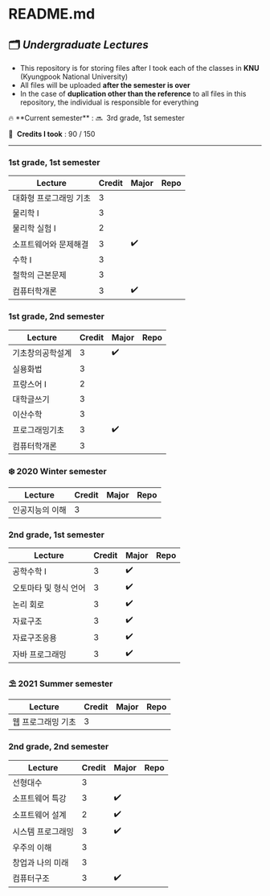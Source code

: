 # README.md

## 🗂 *Undergraduate Lectures*

- This repository is for storing files after I took each of the classes in **KNU** (Kyungpook National University)
- All files will be uploaded **after the semester is over**
- In the case of **duplication other than the reference** to all files in this repository, the individual is responsible for everything

<aside>
🔥 **Current semester** : 🔜  3rd grade, 1st semester

</aside>

👣  **Credits I took** : 90 / 150

---

### 1st grade, 1st semester

| Lecture | Credit | Major | Repo |
| --- | --- | --- | --- |
| 대화형 프로그래밍 기초 | 3 |  |  |
| 물리학 I | 3 |  |  |
| 물리학 실험 I | 2 |  |  |
| 소프트웨어와 문제해결 | 3 | ✔️ |  |
| 수학 I | 3 |  |  |
| 철학의 근본문제 | 3 |  |  |
| 컴퓨터학개론 | 3 | ✔️ |  |

### 1st grade, 2nd semester

| Lecture | Credit | Major | Repo |
| --- | --- | --- | --- |
| 기초창의공학설계 | 3 | ✔️ |  |
| 실용화법 | 3 |  |  |
| 프랑스어 I | 2 |  |  |
| 대학글쓰기 | 3 |  |  |
| 이산수학 | 3 |  |  |
| 프로그래밍기초 | 3 | ✔️ |  |
| 컴퓨터학개론 | 3 |  |  |

### ❄️ 2020 Winter semester

| Lecture | Credit | Major | Repo |
| --- | --- | --- | --- |
| 인공지능의 이해 | 3 |  |  |

### 2nd grade, 1st semester

| Lecture | Credit | Major | Repo |
| --- | --- | --- | --- |
| 공학수학 I | 3 | ✔️ |  |
| 오토마타 및 형식 언어 | 3 | ✔️ |  |
| 논리 회로 | 3 | ✔️ |  |
| 자료구조 | 3 | ✔️ |  |
| 자료구조응용 | 3 | ✔️ |  |
| 자바 프로그래밍 | 3 | ✔️ |  |

### ⛱ 2021 Summer semester

| Lecture | Credit | Major | Repo |
| --- | --- | --- | --- |
| 웹 프로그래밍 기초 | 3 |  |  |

### 2nd grade, 2nd semester

| Lecture | Credit | Major | Repo |
| --- | --- | --- | --- |
| 선형대수 | 3 |  |  |
| 소프트웨어 특강 | 3 | ✔️ |  |
| 소프트웨어 설계 | 2 | ✔️ |  |
| 시스템 프로그래밍 | 3 | ✔️ |  |
| 우주의 이해 | 3 |  |  |
| 창업과 나의 미래 | 3 |  |  |
| 컴퓨터구조 | 3 | ✔️ |  |

